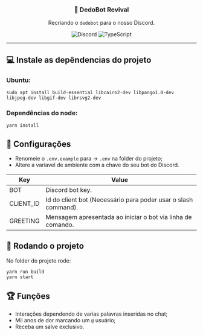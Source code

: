 <h3 align="center"> 🤖 DedoBot Revival </h3>
<div align="center">
  
  Recriando o `dedobot` para o nosso Discord.
  
</div>

<div align="center">
  
![Discord](https://img.shields.io/static/v1?label=Discord.js&message=@14.6.0&color=blue) 
![TypeScript](https://img.shields.io/static/v1?label=TypeScript&message=4.5.5&color=informational)
  
</div>
  
---

## 💻 Instale as depêndencias do projeto
### Ubuntu:
```
sudo apt install build-essential libcairo2-dev libpango1.0-dev libjpeg-dev libgif-dev librsvg2-dev
```
### Dependências do node:
```
yarn install
```
## 🔧 Configurações
- Renomeie o `.env.example` para -> `.env` na folder do projeto;
- Altere a variavel de ambiente com a chave do seu bot do Discord. 

| Key  |  Value |
| ------------ | ------------ |
| BOT  |  Discord bot key. |
| CLIENT_ID | Id do client bot (Necessário para poder usar o slash command). |
|  GREETING |  Mensagem apresentada ao iniciar o bot via linha de comando. |

## 🚀 Rodando o projeto
No folder do projeto rode:
```
yarn run build
yarn start
```

## 🏆 Funções
- Interações dependendo de varias palavras inseridas no chat;
- Mil anos de dor marcando um `@` usuário;
- Receba um salve exclusivo.
